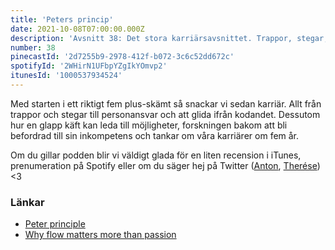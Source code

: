 ```yaml
---
title: 'Peters princip'
date: 2021-10-08T07:00:00.000Z
description: 'Avsnitt 38: Det stora karriärsavsnittet. Trappor, stegar, personalansvar, en glapp käft, Peters princip och mycket mer.'
number: 38
pinecastId: '2d7255b9-2978-412f-b072-3c6c52dd672c'
spotifyId: '2WHirN1UFbpYZgIkYOmvp2'
itunesId: '1000537934524'
---
```


Med starten i ett riktigt fem plus-skämt så snackar vi sedan karriär. Allt från trappor och stegar till personansvar och att glida ifrån kodandet. Dessutom hur en glapp käft kan leda till möjligheter, forskningen bakom att bli befordrad till sin inkompetens och tankar om våra karriärer om fem år.

Om du gillar podden blir vi väldigt glada för en liten recension i iTunes, prenumeration på Spotify eller om du säger hej på Twitter ([Anton](https://twitter.com/Awnton), [Therése](https://twitter.com/tkomstadius)) <3

### Länkar

- [Peter principle](https://en.wikipedia.org/wiki/Peter_principle)
- [Why flow matters more than passion](https://leaddev.com/culture-engagement-motivation/why-flow-matters-more-passion)
